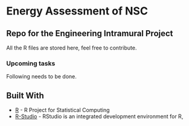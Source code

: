 # Energy Assessment of NSC

## Repo for the Engineering Intramural Project

All the R files are stored here, feel free to contribute.


### Upcoming tasks

Following needs to be done.


## Built With

* [R](https://www.r-project.org/) - R Project for Statistical Computing
* [R-Studio](https://rstudio.com//) - RStudio is an integrated development environment for R,

